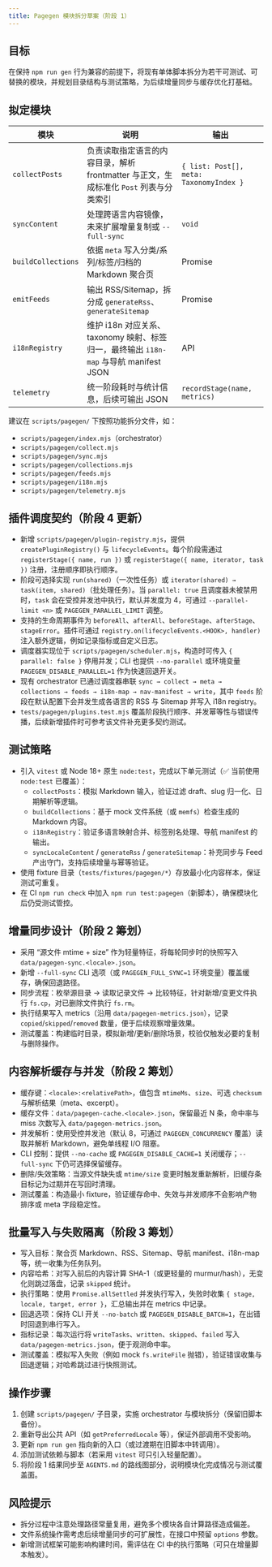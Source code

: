 ```yaml
---
title: Pagegen 模块拆分草案（阶段 1）
---
```


## 目标

在保持 `npm run gen` 行为兼容的前提下，将现有单体脚本拆分为若干可测试、可替换的模块，并规划目录结构与测试策略，为后续增量同步与缓存优化打基础。

## 拟定模块

| 模块 | 说明 | 输出 |
| --- | --- | --- |
| `collectPosts` | 负责读取指定语言的内容目录，解析 frontmatter 与正文，生成标准化 `Post` 列表与分类索引 | `{ list: Post[], meta: TaxonomyIndex }` |
| `syncContent` | 处理跨语言内容镜像，未来扩展增量复制或 `--full-sync` | `void` |
| `buildCollections` | 依据 `meta` 写入分类/系列/标签/归档的 Markdown 聚合页 | Promise |
| `emitFeeds` | 输出 RSS/Sitemap，拆分成 `generateRss`、`generateSitemap` | Promise |
| `i18nRegistry` | 维护 i18n 对应关系、taxonomy 映射、标签归一，最终输出 `i18n-map` 与导航 manifest JSON | API |
| `telemetry` | 统一阶段耗时与统计信息，后续可输出 JSON | `recordStage(name, metrics)` |

建议在 `scripts/pagegen/` 下按照功能拆分文件，如：

- `scripts/pagegen/index.mjs`（orchestrator）
- `scripts/pagegen/collect.mjs`
- `scripts/pagegen/sync.mjs`
- `scripts/pagegen/collections.mjs`
- `scripts/pagegen/feeds.mjs`
- `scripts/pagegen/i18n.mjs`
- `scripts/pagegen/telemetry.mjs`

## 插件调度契约（阶段 4 更新）

- 新增 `scripts/pagegen/plugin-registry.mjs`，提供 `createPluginRegistry()` 与 `lifecycleEvents`。每个阶段需通过 `registerStage({ name, run })` 或 `registerStage({ name, iterator, task })` 注册，注册顺序即执行顺序。
- 阶段可选择实现 `run(shared)`（一次性任务）或 `iterator(shared) → task(item, shared)`（批处理任务）。当 `parallel: true` 且调度器未被禁用时，`task` 会在受控并发池中执行，默认并发度为 4，可通过 `--parallel-limit <n>` 或 `PAGEGEN_PARALLEL_LIMIT` 调整。
- 支持的生命周期事件为 `beforeAll`、`afterAll`、`beforeStage`、`afterStage`、`stageError`。插件可通过 `registry.on(lifecycleEvents.<HOOK>, handler)` 注入额外逻辑，例如记录指标或自定义日志。
- 调度器实现位于 `scripts/pagegen/scheduler.mjs`，构造时可传入 `{ parallel: false }` 停用并发；CLI 也提供 `--no-parallel` 或环境变量 `PAGEGEN_DISABLE_PARALLEL=1` 作为快速回退开关。
- 现有 orchestrator 已通过调度器串联 `sync → collect → meta → collections → feeds → i18n-map → nav-manifest → write`，其中 `feeds` 阶段在默认配置下会并发生成各语言的 RSS 与 Sitemap 并写入 i18n registry。
- `tests/pagegen/plugins.test.mjs` 覆盖阶段执行顺序、并发幂等性与错误传播，后续新增插件时可参考该文件补充更多契约测试。

## 测试策略

- 引入 `vitest` 或 Node 18+ 原生 `node:test`，完成以下单元测试（✅ 当前使用 `node:test` 已覆盖）：
  - `collectPosts`：模拟 Markdown 输入，验证过滤 draft、slug 归一化、日期解析等逻辑。
  - `buildCollections`：基于 mock 文件系统（或 `memfs`）检查生成的 Markdown 内容。
  - `i18nRegistry`：验证多语言映射合并、标签别名处理、导航 manifest 的输出。
  - `syncLocaleContent` / `generateRss` / `generateSitemap`：补充同步与 Feed 产出守门，支持后续增量与幂等验证。
- 使用 fixture 目录（`tests/fixtures/pagegen/*`）存放最小化内容样本，保证测试可重复。
- 在 CI `npm run check` 中加入 `npm run test:pagegen`（新脚本），确保模块化后仍受测试管控。

## 增量同步设计（阶段 2 筹划）

- 采用 “源文件 mtime + size” 作为轻量特征，将每轮同步时的快照写入 `data/pagegen-sync.<locale>.json`。
- 新增 `--full-sync` CLI 选项（或 `PAGEGEN_FULL_SYNC=1` 环境变量）覆盖缓存，确保回退路径。
- 同步流程：枚举源目录 → 读取记录文件 → 比较特征，针对新增/变更文件执行 `fs.cp`，对已删除文件执行 `fs.rm`。
- 执行结果写入 metrics（沿用 `data/pagegen-metrics.json`），记录 `copied`/`skipped`/`removed` 数量，便于后续观察增量效果。
- 测试覆盖：构建临时目录，模拟新增/更新/删除场景，校验仅触发必要的复制与删除操作。

## 内容解析缓存与并发（阶段 2 筹划）

- 缓存键：`<locale>:<relativePath>`，值包含 `mtimeMs`、`size`、可选 `checksum` 与解析结果（meta、excerpt）。
- 缓存文件：`data/pagegen-cache.<locale>.json`，保留最近 N 条，命中率与 miss 次数写入 `data/pagegen-metrics.json`。
- 并发解析：使用受控并发池（默认 8，可通过 `PAGEGEN_CONCURRENCY` 覆盖）读取并解析 Markdown，避免单线程 I/O 阻塞。
- CLI 控制：提供 `--no-cache` 或 `PAGEGEN_DISABLE_CACHE=1` 关闭缓存；`--full-sync` 下仍可选择保留缓存。
- 删除/失效策略：当源文件缺失或 `mtime/size` 变更时触发重新解析，旧缓存条目标记为过期并在写回时清理。
- 测试覆盖：构造最小 fixture，验证缓存命中、失效与并发顺序不会影响产物排序或 meta 字段稳定性。

## 批量写入与失败隔离（阶段 3 筹划）

- 写入目标：聚合页 Markdown、RSS、Sitemap、导航 manifest、i18n-map 等，统一收集为任务队列。
- 内容哈希：对写入前后的内容计算 SHA-1（或更轻量的 murmur/hash），无变化则跳过落盘，记录 `skipped` 统计。
- 执行策略：使用 `Promise.allSettled` 并发执行写入，失败时收集 `{ stage, locale, target, error }`，汇总输出并在 metrics 中记录。
- 回退选项：保持 CLI 开关 `--no-batch` 或 `PAGEGEN_DISABLE_BATCH=1`，在出错时回退到串行写入。
- 指标记录：每次运行将 `writeTasks`、`written`、`skipped`、`failed` 写入 `data/pagegen-metrics.json`，便于观测命中率。
- 测试覆盖：模拟写入失败（例如 mock `fs.writeFile` 抛错），验证错误收集与回退逻辑；对哈希跳过进行快照测试。

## 操作步骤

1. 创建 `scripts/pagegen/` 子目录，实施 orchestrator 与模块拆分（保留旧脚本备份）。
2. 重新导出公共 API（如 `getPreferredLocale` 等），保证外部调用不受影响。
3. 更新 `npm run gen` 指向新的入口（或过渡期在旧脚本中转调用）。
4. 添加测试依赖与脚本（若采用 `vitest` 可只引入轻量配置）。
5. 将阶段 1 结果同步至 `AGENTS.md` 的路线图部分，说明模块化完成情况与测试覆盖面。

## 风险提示

- 拆分过程中注意处理路径常量复用，避免多个模块各自计算路径造成偏差。
- 文件系统操作需考虑后续增量同步的可扩展性，在接口中预留 `options` 参数。
- 新增测试框架可能影响构建时间，需评估在 CI 中的执行策略（可只在增量脚本触发）。
